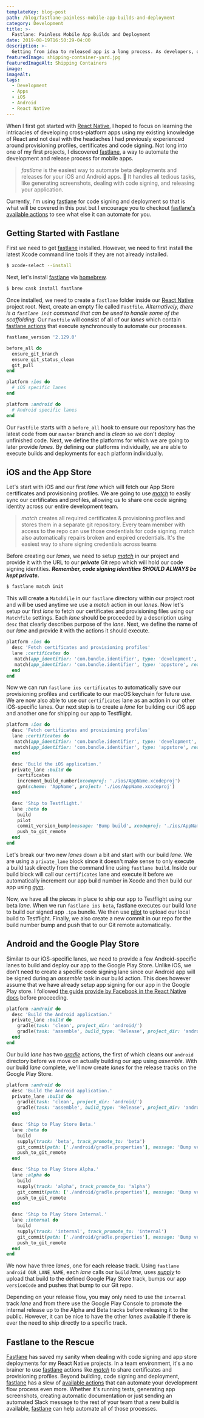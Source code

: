 ```yaml
---
templateKey: blog-post
path: /blog/fastlane-painless-mobile-app-builds-and-deployment
category: Development
title: >-
  Fastlane: Painless Mobile App Builds and Deployment
date: 2019-08-19T16:50:29-04:00
description: >-
  Getting from idea to released app is a long process. As developers, our focus should remain on code and user experience. Releasing a mobile app requires so much more, from screenshot generation to code signing to app store deployments, developing and releasing a mobile app can be a tedious process which Fastlane helps make easier.
featuredImage: shipping-container-yard.jpg
featuredImageAlt: Shipping Containers
image:
imageAlt:
tags:
  - Development
  - Apps
  - iOS
  - Android
  - React Native
---
```


When I first got started with [React Native][react-native], I hoped to focus on learning the intricacies of developing cross-platform apps using my existing knowledge of React and not deal with the headaches I had previously experienced around provisioning profiles, certificates and code signing. Not long into one of my first projects, I discovered [fastlane][fastlane], a way to automate the development and release process for mobile apps.

> _fastlane_ is the easiest way to automate beta deployments and releases for your iOS and Android apps. 🚀 It handles all tedious tasks, like generating screenshots, dealing with code signing, and releasing your application.

Currently, I'm using [fastlane][fastlane] for code signing and deployment so that is what will be covered in this post but I encourage you to checkout [fastlane's available actions][actions] to see what else it can automate for you.

## Getting Started with Fastlane

First we need to get [fastlane][fastlane] installed. However, we need to first install the latest Xcode command line tools if they are not already installed.

```bash
$ xcode-select --install
```

Next, let's install [fastlane][fastlane] via [homebrew](https://brew.sh).

```bash
$ brew cask install fastlane
```

Once installed, we need to create a `fastlane` folder inside our [React Native][react-native] project root. Next, create an empty file called `Fastfile`. _Alternatively, there is a `fastlane init` command that can be used to handle some of the scaffolding._ Our `Fastfile` will consist of all of our _lanes_ which contain [fastlane actions][actions] that execute synchronously to automate our processes.

```ruby
fastlane_version '2.129.0'

before_all do
  ensure_git_branch
  ensure_git_status_clean
  git_pull
end

platform :ios do
  # iOS specific lanes
end

platform :android do
  # Android specific lanes
end
```

Our `Fastfile` starts with a `before_all` hook to ensure our repository has the latest code from our `master` branch and is _clean_ so we don't deploy unfinished code. Next, we define the platforms for which we are going to later provide _lanes_. By defining our platforms individually, we are able to execute builds and deployments for each platform individually.

## iOS and the App Store

Let's start with iOS and our first _lane_ which will fetch our App Store certificates and provisioning profiles. We are going to use [_match_][match] to easily sync our certificates and profiles, allowing us to share one code signing identity across our entire development team.

> _match_ creates all required certificates & provisioning profiles and stores them in a separate git repository. Every team member with access to the repo can use those credentials for code signing. match also automatically repairs broken and expired credentials. It's the easiest way to share signing credentials across teams

Before creating our _lanes_, we need to setup [_match_][match] in our project and provide it with the URL to our _**private**_ Git repo which will hold our code signing identities. _**Remember, code signing identities *SHOULD ALWAYS* be kept private.**_

```bash
$ fastlane match init
```

This will create a `Matchfile` in our `fastlane` directory within our project root and will be used anytime we use a _match_ action in our _lanes_. Now let's setup our first _lane_ to fetch our certificates and provisioning files using our `Matchfile` settings. Each _lane_ should be proceeded by a description using `desc` that clearly describes purpose of the _lane_. Next, we define the name of our _lane_ and provide it with the actions it should execute.

```ruby
platform :ios do
  desc 'Fetch certificates and provisioning profiles'
  lane :certificates do
   match(app_identifier: 'com.bundle.identifier', type: 'development', readonly: true)
   match(app_identifier: 'com.bundle.identifier', type: 'appstore', readonly: true)
  end
end
```

Now we can run `fastlane ios certificates` to automatically save our provisioning profiles and certificate to our macOS keychain for future use. We are now also able to use our `certificates` lane as an action in our other iOS-specific lanes. Our next step is to create a _lane_ for building our iOS app and another one for shipping our app to Testflight.

```ruby
platform :ios do
  desc 'Fetch certificates and provisioning profiles'
  lane :certificates do
   match(app_identifier: 'com.bundle.identifier', type: 'development', readonly: true)
   match(app_identifier: 'com.bundle.identifier', type: 'appstore', readonly: true)
  end

  desc 'Build the iOS application.'
  private_lane :build do
    certificates
    increment_build_number(xcodeproj: './ios/AppName.xcodeproj')
    gym(scheme: 'AppName', project: './ios/AppName.xcodeproj')
  end

  desc 'Ship to Testflight.'
  lane :beta do
    build
    pilot
    commit_version_bump(message: 'Bump build', xcodeproj: './ios/AppName.xcodeproj')
    push_to_git_remote
  end
end
```

Let's break our two new _lanes_ down a bit and start with our build _lane_. We are using a `private_lane` block since it doesn't make sense to only execute a build task directly from the command line using `fastlane build`. Inside our build block will call our `certificates` lane and execute it before we automatically increment our app build number in Xcode and then build our app using [_gym_][gym].

Now, we have all the pieces in place to ship our app to Testflight using our beta _lane_. When we run `fastlane ios beta`, fastlane executes our build _lane_ to build our signed app `.ipa` bundle. We then use [pilot][pilot] to upload our local build to Testflight. Finally, we also create a new commit in our repo for the build number bump and push that to our Git remote automatically.

## Android and the Google Play Store

Similar to our iOS-specific lanes, we need to provide a few Android-specific lanes to build and deploy our app to the Google Play Store. Unlike iOS, we don't need to create a specific code signing lane since our Android app will be signed during an _assemble_ task in our build action. This does however assume that we have already setup app signing for our app in the Google Play store. I followed [the guide provide by Facebook in the React Native docs](https://facebook.github.io/react-native/docs/signed-apk-android.html) before proceeding.

```ruby
platform :android do
  desc 'Build the Android application.'
  private_lane :build do
    gradle(task: 'clean', project_dir: 'android/')
    gradle(task: 'assemble', build_type: 'Release', project_dir: 'android/')
  end
end
```

Our build _lane_ has two [_gradle_][gradle] actions, the first of which cleans our `android` directory before we move on actually building our app using _assemble_. With our build _lane_ complete, we'll now create _lanes_ for the release tracks on the Google Play Store.

```ruby
platform :android do
  desc 'Build the Android application.'
  private_lane :build do
    gradle(task: 'clean', project_dir: 'android/')
    gradle(task: 'assemble', build_type: 'Release', project_dir: 'android/')
  end

  desc 'Ship to Play Store Beta.'
  lane :beta do
    build
    supply(track: 'beta', track_promote_to: 'beta')
    git_commit(path: ['./android/gradle.properties'], message: 'Bump versionCode')
    push_to_git_remote
  end

  desc 'Ship to Play Store Alpha.'
  lane :alpha do
    build
    supply(track: 'alpha', track_promote_to: 'alpha')
    git_commit(path: ['./android/gradle.properties'], message: 'Bump versionCode')
    push_to_git_remote
  end

  desc 'Ship to Play Store Internal.'
  lane :internal do
    build
    supply(track: 'internal', track_promote_to: 'internal')
    git_commit(path: ['./android/gradle.properties'], message: 'Bump versionCode', allow_nothing_to_commit: true)
    push_to_git_remote
  end
end
```

We now have three _lanes_, one for each release track. Using `fastlane android OUR_LANE_NAME`, each _lane_ calls our `build` _lane_, uses [_supply_][supply] to upload that build to the defined Google Play Store track, bumps our app `versionCode` and pushes that bump to our Git repo.

Depending on your release flow, you may only need to use the `internal` track _lane_ and from there use the Google Play Console to promote the internal release up to the Alpha and Beta tracks before releasing it to the public. However, it can be nice to have the other _lanes_ available if there is ever the need to ship directly to a specific track.

## Fastlane to the Rescue

[Fastlane][fastlane] has saved my sanity when dealing with code signing and app store deployments for my React Native projects. In a team environment, it's a no brainer to use [fastlane][fastlane] actions like [_match_][match] to share certificates and provisioning profiles. Beyond building, code signing and deployment, [fastlane][fastlane] has a slew of [available actions][actions] that can automate your development flow process even more. Whether it's running tests, generating app screenshots, creating automatic documentation or just sending an automated Slack message to the rest of your team that a new build is available, [fastlane][fastlane] can help automate all of those processes.

[react-native]: https://facebook.github.io/react-native/
[fastlane]: https://docs.fastlane.tools/
[actions]: https://docs.fastlane.tools/actions/
[gradle]: https://docs.fastlane.tools/actions/gradle/
[gym]: https://docs.fastlane.tools/actions/gym/
[pilot]: https://docs.fastlane.tools/actions/pilot/
[match]: https://docs.fastlane.tools/actions/match/
[supply]: https://docs.fastlane.tools/actions/supply
